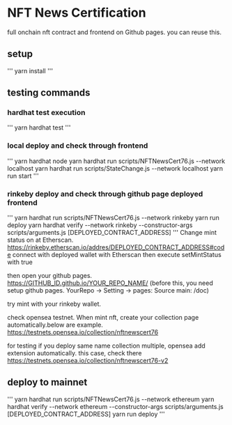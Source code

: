 
# NFT News Certification

full onchain nft contract and frontend on Github pages. you can reuse this.

## setup

''' yarn install '''

## testing commands

### hardhat test execution

''' yarn hardhat test '''

### local deploy and check through frontend

'''
yarn hardhat node
yarn hardhat run scripts/NFTNewsCert76.js --network localhost
yarn hardhat run scripts/StateChange.js --network localhost
yarn run start
'''

### rinkeby deploy and check through github page deployed frontend

'''
yarn hardhat run scripts/NFTNewsCert76.js --network rinkeby
yarn run deploy
yarn hardhat verify --network rinkeby --constructor-args scripts/arguments.js [DEPLOYED_CONTRACT_ADDRESS]
'''
Change mint status on at Etherscan.
<https://rinkeby.etherscan.io/addres/DEPLOYED_CONTRACT_ADDRESS#code>
connect with deployed wallet with Etherscan then
execute setMintStatus with true

then open your github pages.
<https://GITHUB_ID.github.io/YOUR_REPO_NAME/>
(before this, you need setup github pages. YourRepo -> Setting -> pages: Source main: /doc)

try mint with your rinkeby wallet.

check opensea testnet. When mint nft, create your collection page automatically.below
 are example.
 <https://testnets.opensea.io/collection/nftnewscert76>

 for testing if you deploy same name collection multiple, opensea add extension automatically.
 this case, check there
 <https://testnets.opensea.io/collection/nftnewscert76-v2>

## deploy to mainnet

'''
yarn hardhat run scripts/NFTNewsCert76.js --network ethereum
yarn hardhat verify --network ethereum --constructor-args scripts/arguments.js [DEPLOYED_CONTRACT_ADDRESS]
yarn run deploy
'''
